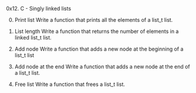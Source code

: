 0x12. C - Singly linked lists

0. Print list
Write a function that prints all the elements of a list_t list.

1. List length
Write a function that returns the number of elements in a linked list_t list.

2. Add node
Write a function that adds a new node at the beginning of a list_t list

3. Add node at the end
Write a function that adds a new node at the end of a list_t list.

4. Free list
Write a function that frees a list_t list.
